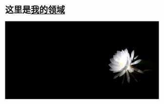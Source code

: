 # 这里是[我的领域](https://o-x-o.github.io)
<div style="background:black;text-align:right;">
    <img src="https://raw.githubusercontent.com/o-x-o/o-x-o.github.io/master/assets/bg.jpg"/>
</div>
